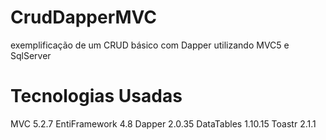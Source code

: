 <h1> CrudDapperMVC </h1>
<p>
  
exemplificação de um CRUD básico com Dapper utilizando MVC5 e SqlServer  </p>


# Tecnologias Usadas
MVC 5.2.7
EntiFramework 4.8
Dapper 2.0.35
DataTables 1.10.15
Toastr 2.1.1
